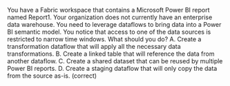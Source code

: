 You have a Fabric workspace that contains a Microsoft Power BI report named Report1. Your organization does not currently have an enterprise data warehouse. You need to leverage dataflows to bring data into a Power BI semantic model. You notice that access to one of the data sources is restricted to narrow time windows.
What should you do?
A. Create a transformation dataflow that will apply all the necessary data transformations.
B. Create a linked table that will reference the data from another dataflow.
C. Create a shared dataset that can be reused by multiple Power BI reports.
D. Create a staging dataflow that will only copy the data from the source as-is. (correct)
